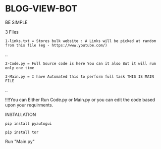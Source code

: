 # BLOG-VIEW-BOT
BE SIMPLE

3 Files

	1-links.txt = Stores bulk website : A Links will be picked at random from this file (eg - https://www.youtube.com/)
 ..

	2-Code.py = Full Source code is here You can it also But it will run only one time
 
	3-Main.py = I have Automated this to perform full task THIS IS MAIN FILE
 ..

!!!!You can Either Run Code.py or Main.py or you can edit the code based upon your requirments.


INSTALLATION

	pip install pyautogui
	
	pip install tor

Run "Main.py"

